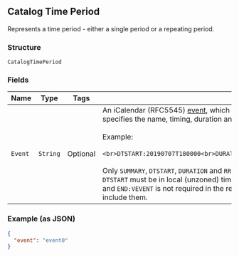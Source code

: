 ## Catalog Time Period

Represents a time period - either a single period or a repeating period.

### Structure

`CatalogTimePeriod`

### Fields

| Name | Type | Tags | Description | Getter |
|  --- | --- | --- | --- | --- |
| `Event` | `String` | Optional | An iCalendar (RFC5545) [event](https://tools.ietf.org/html/rfc5545#section-3.6.1), which<br>specifies the name, timing, duration and recurrence of this time period.<br><br>Example:<br><br>```<br>DTSTART:20190707T180000<br>DURATION:P2H<br>RRULE:FREQ=WEEKLY;BYDAY=MO,WE,FR<br>```<br><br>Only `SUMMARY`, `DTSTART`, `DURATION` and `RRULE` fields are supported.<br>`DTSTART` must be in local (unzoned) time format. Note that while `BEGIN:VEVENT`<br>and `END:VEVENT` is not required in the request. The response will always<br>include them. | String getEvent() |

### Example (as JSON)

```json
{
  "event": "event0"
}
```

